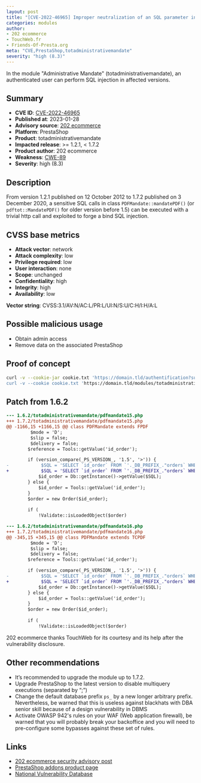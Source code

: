 ```yaml
---
layout: post
title: "[CVE-2022-46965] Improper neutralization of an SQL parameter in Administrative Mandate module for PrestaShop"
categories: modules
author:
- 202 ecommerce
- TouchWeb.fr
- Friends-Of-Presta.org
meta: "CVE,PrestaShop,totadministrativemandate"
severity: "high (8.3)"
---
```


In the module "Administrative Mandate" (totadministrativemandate), an authenticated user can perform SQL injection in affected versions.

## Summary

* **CVE ID**: [CVE-2022-46965](https://cve.mitre.org/cgi-bin/cvename.cgi?name=CVE-2022-46965)
* **Published at**: 2023-01-28
* **Advisory source**: [202 ecommerce](https://github.com/202ecommerce/security-advisories/security/advisories/GHSA-hg7m-23j3-rf56)
* **Platform**: PrestaShop
* **Product**: totadministrativemandate
* **Impacted release**: >= 1.2.1, < 1.7.2
* **Product author**: 202 ecommerce
* **Weakness**: [CWE-89](https://cwe.mitre.org/data/definitions/89.html)
* **Severity**: high (8.3)

## Description

From version 1.2.1 published on 12 October 2012 to 1.7.2 published on 3 December 2020, a sensitive SQL calls in class `PDFMandate::mandatePDF()` (or `pdftot::MandatePDF()` for older version before 1.5) can be executed with a trivial http call and exploited to forge a bind SQL injection.


## CVSS base metrics

* **Attack vector**: network
* **Attack complexity**: low
* **Privilege required**: low
* **User interaction**: none
* **Scope**: unchanged
* **Confidentiality**: high
* **Integrity**: high
* **Availability**: low

**Vector string**: CVSS:3.1/AV:N/AC:L/PR:L/UI:N/S:U/C:H/I:H/A:L

## Possible malicious usage

* Obtain admin access
* Remove data on the associated PrestaShop


## Proof of concept


```bash
curl -v --cookie-jar cookie.txt 'https://domain.tld/authentification?submitLogin=1&emailXXXX&password=YYY && \
curl -v --cookie cookie.txt 'https://domain.tld/modules/totadministrativemandate/pdftot.php?id_order=1%27%3BSELECT%20SLEEP%2825%29%23'
```

## Patch from 1.6.2

```diff
--- 1.6.2/totadministrativemandate/pdfmandate15.php
+++ 1.7.2/totadministrativemandate/pdfmandate15.php
@@ -1166,15 +1166,15 @@ class PDFMandate extends FPDF
         $mode = 'D';
         $slip = false;
         $delivery = false;
        $reference = Tools::getValue('id_order');

        if (version_compare(_PS_VERSION_, '1.5', '>')) {
-            $SQL = 'SELECT `id_order` FROM `'._DB_PREFIX_."orders` WHERE `reference` = '".$reference."' ";
+            $SQL = 'SELECT `id_order` FROM `'._DB_PREFIX_."orders` WHERE `reference` = '".pSQL($reference)."' ";
            $id_order = Db::getInstance()->getValue($SQL);
        } else {
            $id_order = Tools::getValue('id_order');
        }
        $order = new Order($id_order);
 
        if (
            !Validate::isLoadedObject($order)

--- 1.6.2/totadministrativemandate/pdfmandate16.php
+++ 1.7.2/totadministrativemandate/pdfmandate16.php
@@ -345,15 +345,15 @@ class PDFMandate extends TCPDF
         $mode = 'D';
         $slip = false;
         $delivery = false;
        $reference = Tools::getValue('id_order');

        if (version_compare(_PS_VERSION_, '1.5', '>')) {
-            $SQL = 'SELECT `id_order` FROM `'._DB_PREFIX_."orders` WHERE `reference` = '".$reference."' ";
+            $SQL = 'SELECT `id_order` FROM `'._DB_PREFIX_."orders` WHERE `reference` = '".pSQL($reference)."' ";
            $id_order = Db::getInstance()->getValue($SQL);
        } else {
            $id_order = Tools::getValue('id_order');
        }
        $order = new Order($id_order);
 
        if (
            !Validate::isLoadedObject($order)
```

202 ecommerce thanks TouchWeb for its courtesy and its help after the vulnerability disclosure.

## Other recommendations

* It’s recommended to upgrade the module up to 1.7.2.
* Upgrade PrestaShop to the latest version to disable multiquery executions (separated by “;”)
* Change the default database prefix `ps_` by a new longer arbitrary prefix. Nevertheless, be warned that this is useless against blackhats with DBA senior skill because of a design vulnerability in DBMS
* Activate OWASP 942's rules on your WAF (Web application firewall), be warned that you will probably break your backoffice and you will need to pre-configure some bypasses against these set of rules.

## Links

* [202 ecommerce security advisory post](https://github.com/202ecommerce/security-advisories/security/advisories/GHSA-hg7m-23j3-rf56)
* [PrestaShop addons product page](https://addons.prestashop.com/en/bank-transfer-payment/6297-administrative-mandate.html)
* [National Vulnerability Database](https://nvd.nist.gov/vuln/detail/CVE-2022-46965)

